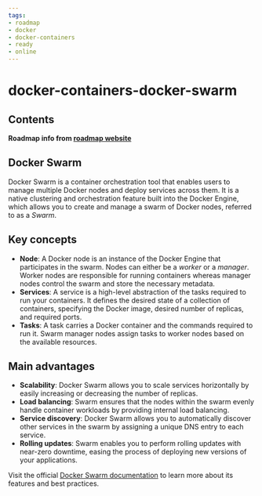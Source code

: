 ```yaml
---
tags:
- roadmap
- docker
- docker-containers
- ready
- online
---
```


# docker-containers-docker-swarm

## Contents

__Roadmap info from [roadmap website](https://roadmap.sh/docker/deploying-containers/docker-swarm)__

## Docker Swarm

Docker Swarm is a container orchestration tool that enables users to manage multiple Docker nodes and deploy services across them. It is a native clustering and orchestration feature built into the Docker Engine, which allows you to create and manage a swarm of Docker nodes, referred to as a *Swarm*.

## Key concepts

* __Node__: A Docker node is an instance of the Docker Engine that participates in the swarm. Nodes can either be a *worker* or a *manager*. Worker nodes are responsible for running containers whereas manager nodes control the swarm and store the necessary metadata.
* __Services__: A service is a high-level abstraction of the tasks required to run your containers. It defines the desired state of a collection of containers, specifying the Docker image, desired number of replicas, and required ports.
* __Tasks__: A task carries a Docker container and the commands required to run it. Swarm manager nodes assign tasks to worker nodes based on the available resources.

## Main advantages

* __Scalability__: Docker Swarm allows you to scale services horizontally by easily increasing or decreasing the number of replicas.
* __Load balancing__: Swarm ensures that the nodes within the swarm evenly handle container workloads by providing internal load balancing.
* __Service discovery__: Docker Swarm allows you to automatically discover other services in the swarm by assigning a unique DNS entry to each service.
* __Rolling updates__: Swarm enables you to perform rolling updates with near-zero downtime, easing the process of deploying new versions of your applications.

Visit the official [Docker Swarm documentation](https://docs.docker.com/engine/swarm/) to learn more about its features and best practices.
